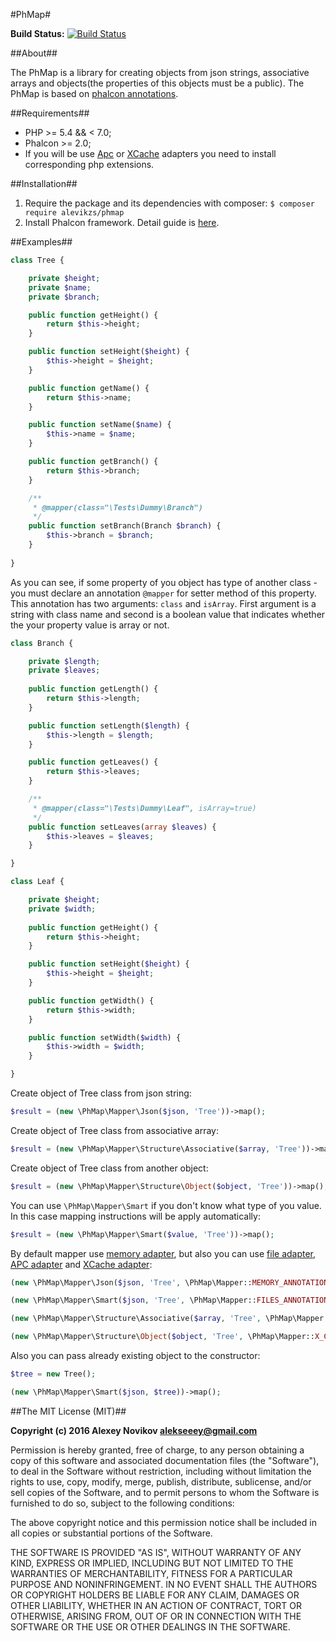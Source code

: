 #PhMap#

**Build Status:** [![Build Status](https://secure.travis-ci.org/alevikzs/phmap.png?branch=master)](http://travis-ci.org/alevikzs/phmap)

##About##

The PhMap is a library for creating objects from json strings, associative arrays and objects(the 
properties of this objects must be a public). The PhMap is based on 
[phalcon annotations](https://docs.phalconphp.com/en/latest/reference/annotations.html).

##Requirements##

* PHP >= 5.4 && < 7.0;
* Phalcon >= 2.0;
* If you will be use [Apc](http://php.net/manual/en/book.apc.php) or [XCache](https://xcache.lighttpd.net/) adapters you need to install corresponding php extensions.

##Installation##

1. Require the package and its dependencies with composer: ```$ composer require alevikzs/phmap```
2. Install Phalcon framework. Detail guide is [here](https://phalconphp.com/en/download).

##Examples##

```php
class Tree {

    private $height;
    private $name;
    private $branch;

    public function getHeight() {
        return $this->height;
    }

    public function setHeight($height) {
        $this->height = $height;
    }

    public function getName() {
        return $this->name;
    }

    public function setName($name) {
        $this->name = $name;
    }

    public function getBranch() {
        return $this->branch;
    }

    /**
     * @mapper(class="\Tests\Dummy\Branch")
     */
    public function setBranch(Branch $branch) {
        $this->branch = $branch;
    }
    
}
```

As you can see, if some property of you object has type of another class - you must declare an annotation ```@mapper``` 
for setter method of this property. This annotation has two arguments: ```class``` and ```isArray```. First argument is 
a string with class name and second is a boolean value that indicates whether the your property value is array or not.

```php
class Branch {

    private $length;
    private $leaves;
    
    public function getLength() {
        return $this->length;
    }

    public function setLength($length) {
        $this->length = $length;
    }

    public function getLeaves() {
        return $this->leaves;
    }

    /**
     * @mapper(class="\Tests\Dummy\Leaf", isArray=true)
     */
    public function setLeaves(array $leaves) {
        $this->leaves = $leaves;
    }

}

class Leaf {

    private $height;
    private $width;
    
    public function getHeight() {
        return $this->height;
    }

    public function setHeight($height) {
        $this->height = $height;
    }

    public function getWidth() {
        return $this->width;
    }

    public function setWidth($width) {
        $this->width = $width;
    }

}
```

Create object of Tree class from json string:

```php
$result = (new \PhMap\Mapper\Json($json, 'Tree'))->map();
```

Create object of Tree class from associative array:

```php
$result = (new \PhMap\Mapper\Structure\Associative($array, 'Tree'))->map();
```

Create object of Tree class from another object:

```php
$result = (new \PhMap\Mapper\Structure\Object($object, 'Tree'))->map();
```

You can use ```\PhMap\Mapper\Smart``` if you don't know what type of you value. In this case mapping instructions 
will be apply automatically:

```php
$result = (new \PhMap\Mapper\Smart($value, 'Tree'))->map();
```

By default mapper use [memory adapter](https://docs.phalconphp.com/en/latest/api/Phalcon_Annotations_Adapter_Memory.html),
but also you can use [file adapter](https://docs.phalconphp.com/en/latest/api/Phalcon_Annotations_Adapter_Files.html),
[APC adapter](https://docs.phalconphp.com/en/latest/api/Phalcon_Annotations_Adapter_Apc.html) and
[XCache adapter](https://docs.phalconphp.com/en/latest/api/Phalcon_Annotations_Adapter_Xcache.html):

```php
(new \PhMap\Mapper\Json($json, 'Tree', \PhMap\Mapper::MEMORY_ANNOTATION_ADAPTER))->map();

(new \PhMap\Mapper\Smart($json, 'Tree', \PhMap\Mapper::FILES_ANNOTATION_ADAPTER))->map();

(new \PhMap\Mapper\Structure\Associative($array, 'Tree', \PhMap\Mapper::APC_ANNOTATION_ADAPTER))->map();

(new \PhMap\Mapper\Structure\Object($object, 'Tree', \PhMap\Mapper::X_CACHE_ANNOTATION_ADAPTER))->map();
```

Also you can pass already existing object to the constructor:

```php
$tree = new Tree();

(new \PhMap\Mapper\Smart($json, $tree))->map();
```

##The MIT License (MIT)##

**Copyright (c) 2016 Alexey Novikov <alekseeey@gmail.com>**

Permission is hereby granted, free of charge, to any person obtaining a copy
of this software and associated documentation files (the "Software"), to deal
in the Software without restriction, including without limitation the rights
to use, copy, modify, merge, publish, distribute, sublicense, and/or sell
copies of the Software, and to permit persons to whom the Software is
furnished to do so, subject to the following conditions:

The above copyright notice and this permission notice shall be included in
all copies or substantial portions of the Software.

THE SOFTWARE IS PROVIDED "AS IS", WITHOUT WARRANTY OF ANY KIND, EXPRESS OR
IMPLIED, INCLUDING BUT NOT LIMITED TO THE WARRANTIES OF MERCHANTABILITY,
FITNESS FOR A PARTICULAR PURPOSE AND NONINFRINGEMENT. IN NO EVENT SHALL THE
AUTHORS OR COPYRIGHT HOLDERS BE LIABLE FOR ANY CLAIM, DAMAGES OR OTHER
LIABILITY, WHETHER IN AN ACTION OF CONTRACT, TORT OR OTHERWISE, ARISING FROM,
OUT OF OR IN CONNECTION WITH THE SOFTWARE OR THE USE OR OTHER DEALINGS IN
THE SOFTWARE.